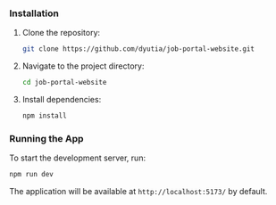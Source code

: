 ### Installation
1. Clone the repository:
   ```bash
   git clone https://github.com/dyutia/job-portal-website.git
   ```
2. Navigate to the project directory:
   ```bash
   cd job-portal-website
   ```
3. Install dependencies:
   ```bash
   npm install
   ```

### Running the App
To start the development server, run:
```bash
npm run dev
```

The application will be available at `http://localhost:5173/` by default.




